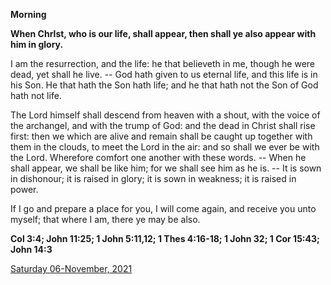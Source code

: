 **Morning**

**When Chrlst, who is our life, shall appear, then shall ye also appear with him in glory.**
 
I am the resurrection, and the life: he that believeth in me, though he were dead, yet shall he live. -- God hath given to us eternal life, and this life is in his Son. He that hath the Son hath life; and he that hath not the Son of God hath not life.
 
The Lord himself shall descend from heaven with a shout, with the voice of the archangel, and with the trump of God: and the dead in Christ shall rise first: then we which are alive and remain shall be caught up together with them in the clouds, to meet the Lord in the air: and so shall we ever be with the Lord. Wherefore comfort one another with these words. -- When he shall appear, we shall be like him; for we shall see him as he is. -- It is sown in dishonour; it is raised in glory; it is sown in weakness; it is raised in power.
 
If I go and prepare a place for you, I will come again, and receive you unto myself; that where I am, there ye may be also.  

**Col 3:4; John 11:25; 1 John 5:11,12; 1 Thes 4:16-18; 1 John 32; 1 Cor 15:43; John 14:3**

[Saturday 06-November, 2021](https://t.me/daily_light)
